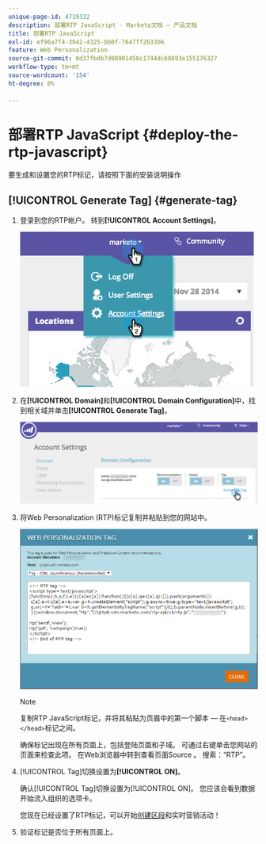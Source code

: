 ```yaml
---
unique-page-id: 4719332
description: 部署RTP JavaScript - Marketo文档 — 产品文档
title: 部署RTP JavaScript
exl-id: ef96a7f4-3942-4325-bb0f-7647ff2b33b6
feature: Web Personalization
source-git-commit: 0d37fbdb7d08901458c1744dc68893e155176327
workflow-type: tm+mt
source-wordcount: '154'
ht-degree: 0%

---
```


# 部署RTP JavaScript {#deploy-the-rtp-javascript}

要生成和设置您的RTP标记，请按照下面的安装说明操作

## [!UICONTROL Generate Tag] {#generate-tag}

1. 登录到您的RTP帐户。 转到&#x200B;**[!UICONTROL Account Settings]**。

   ![](assets/image2014-12-1-23-3a3-3a12.png)

1. 在&#x200B;**[!UICONTROL Domain]**&#x200B;和&#x200B;**[!UICONTROL Domain Configuration]**&#x200B;中，找到相关域并单击&#x200B;**[!UICONTROL Generate Tag]**。

   ![](assets/image2014-12-1-23-3a5-3a35.png)

1. 将Web Personalization (RTP)标记复制并粘贴到您的网站中。

   ![](assets/web-personalization-tag.png)

   >[!NOTE]
   >
   >复制RTP JavaScript标记，并将其粘贴为页眉中的第一个脚本 — 在`<head> </head>`标记之间。

   确保标记出现在所有页面上，包括登陆页面和子域。 可通过右键单击您网站的页面来检查此项。 在Web浏览器中转到查看页面Source 。 搜索：“RTP”。

1. [!UICONTROL Tag]切换设置为&#x200B;**[!UICONTROL ON]**。

   确认[!UICONTROL Tag]切换设置为[!UICONTROL ON]。 您应该会看到数据开始流入组织的选项卡。

   您现在已经设置了RTP标记，可以开始[创建区段](/help/marketo/product-docs/web-personalization/using-web-segments/create-a-basic-web-segment.md)和实时营销活动！

1. 验证标记是否位于所有页面上。
